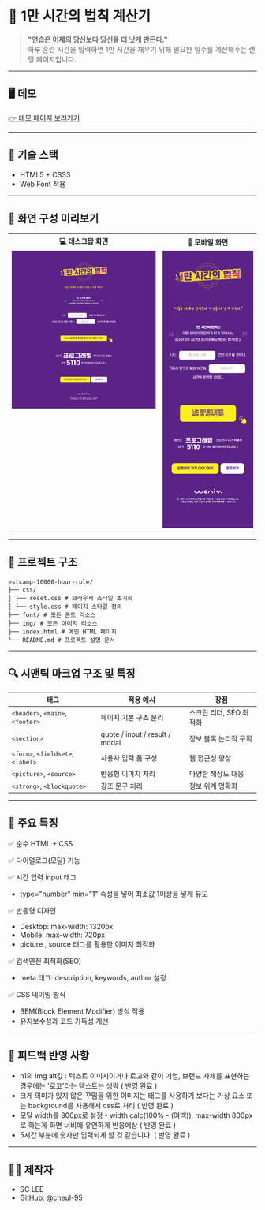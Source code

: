 # 📘 1만 시간의 법칙 계산기

> **"연습은 어제의 당신보다 당신을 더 낫게 만든다."**  
> 하루 훈련 시간을 입력하면 1만 시간을 채우기 위해 필요한 일수를 계산해주는 랜딩 페이지입니다.


---
## 🖥️ 데모

[👉 데모 페이지 보러가기](https://cheul-95.github.io/estcamp-10000-hour-rule/)  

---
## 🧩 기술 스택

- HTML5 + CSS3 
- Web Font 적용 

---
## 📸 화면 구성 미리보기

<table align="center">
  <tr>
    <th align="center">💻 데스크탑 화면</th>
    <th align="center">📱 모바일 화면</th>
  </tr>
  <tr>
    <td align="center" valign="top">
      <img src="./img/1만시간-pc.png" alt="Desktop View" width="400">
    </td>
    <td align="center" valign="top">
      <img src="./img/1만시간-m.png" alt="Mobile View" width="250">
    </td>
  </tr>
</table>

---
## 📁 프로젝트 구조

```
estcamp-10000-hour-rule/
├── css/
│ ├── reset.css # 브라우저 스타일 초기화
│ └── style.css # 페이지 스타일 정의
├── font/ # 모든 폰트 리소스
├── img/ # 모든 이미지 리소스
├── index.html # 메인 HTML 페이지
└── README.md # 프로젝트 설명 문서
```

---
## 🔍 시맨틱 마크업 구조 및 특징

<table>
  <thead>
    <tr>
      <th>태그</th>
      <th>적용 예시</th>
      <th>장점</th>
    </tr>
  </thead>
  <tbody>
    <tr>
      <td><code>&lt;header&gt;</code>, <code>&lt;main&gt;</code>, <code>&lt;footer&gt;</code></td>
      <td>페이지 기본 구조 분리</td>
      <td>스크린 리더, SEO 최적화</td>
    </tr>
    <tr>
      <td><code>&lt;section&gt;</code></td>
      <td>quote / input / result / modal</td>
      <td>정보 블록 논리적 구획</td>
    </tr>
    <tr>
      <td><code>&lt;form&gt;</code>, <code>&lt;fieldset&gt;</code>, <code>&lt;label&gt;</code></td>
      <td>사용자 입력 폼 구성</td>
      <td>웹 접근성 향상 </td>
    </tr>
    <tr>
      <td><code>&lt;picture&gt;</code>, <code>&lt;source&gt;</code></td>
      <td>반응형 이미지 처리</td>
      <td>다양한 해상도 대응</td>
    </tr>
    <tr>
      <td><code>&lt;strong&gt;</code>, <code>&lt;blockquote&gt;</code></td>
      <td>강조 문구 처리</td>
      <td>정보 위계 명확화</td>
    </tr>
  </tbody>
</table>


---

## 📌 주요 특징

✅ 순수 HTML + CSS 

✅ 다이얼로그(모달) 기능

✅ 시간 입력 input 태그  
  - type="number" min="1" 속성을 넣어 최소값 1이상을 넣게 유도

✅ 반응형 디자인
  - Desktop: max-width: 1320px
  - Mobile: max-width: 720px
  - picture , source 태그를 활용한 이미지 최적화
    
✅ 검색엔진 최적화(SEO)
  - meta 태그: description, keywords, author 설정

✅ CSS 네이밍 방식
  - BEM(Block Element Modifier) 방식 적용
  - 유지보수성과 코드 가독성 개선 

---

## 📝 피드백 반영 사항

- h1의 img alt값 : 텍스트 이미지이거나 로고와 같이 기업, 브랜드 자체를 표현하는 경우에는 '로고'라는 텍스트는 생략 ( 반영 완료 )
- 크게 의미가 있지 않은 꾸밈을 위한 이미지는 태그를 사용하기 보다는 가상 요소 또는 background를 사용해서 css로 처리 ( 반영 완료 )
- 모달 width를 800px로 설정 - width calc(100% - (여백)), max-width 800px로 하는게 화면 너비에 유연하게 반응예상 ( 반영 완료 )
- 5시간 부분에 숫자만 입력되게 할 것 같습니다. ( 반영 완료 )

---
## 🙋‍♀️ 제작자

- SC LEE  
- GitHub: [@cheul-95](https://github.com/cheul-95)

